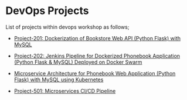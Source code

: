 # DevOps Projects

List of projects within devops workshop as follows;

- [Project-201: Dockerization of Bookstore Web API (Python Flask) with MySQL](./201-dockerization-bookstore-api-on-python-flask-mysql/README.md)

- [Project-202: Jenkins Pipeline for Dockerized Phonebook Application (Python Flask & MySQL) Deployed on Docker Swarm](./202-jenkins-pipeline-for-phonebook-app-on-docker-swarm/README.md)

- [Microservice Architecture for Phonebook Web Application (Python Flask) with MySQL using Kubernetes](./203-Kubernetes-Microservice-Phonebook/README.md)

- [Project-501: Microservices CI/CD Pipeline](./501-microservices-ci-cd-pipeline/README.md)